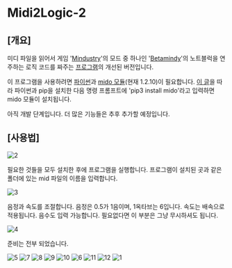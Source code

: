 # Midi2Logic-2

[개요]
---
미디 파일을 읽어서 게임 '[Mindustry](https://github.com/Anuken/Mindustry)'의 모드 중 하나인 '[Betamindy](https://github.com/sk7725/BetaMindy)'의 노트블럭을 연주하는 로직 코드를 짜주는 [프로그램](https://github.com/jongs12/Midi2Logic)의 개선된 버전입니다.

이 프로그램을 사용하려면 [파이썬](https://github.com/python)과 [mido 모듈](https://github.com/mido/mido)(현재 1.2.10)이 필요합니다.
[이 글](https://foreverhappiness.tistory.com/25#%ED%99%98%EA%B2%BD%20%EB%B3%80%EC%88%98%20%EC%84%A4%EC%A0%95%ED%95%98%EA%B8%B0)을 따라 파이썬과 pip을 설치한 다음 명령 프롬프트에 'pip3 install mido'라고 입력하면 mido 모듈이 설치됩니다.

아직 개발 단계입니다. 더 많은 기능들은 추후 추가할 예정입니다.

[사용법]
---
![2](https://user-images.githubusercontent.com/99316134/201531611-ce5914a9-5601-441d-8d86-816ad17120f0.PNG)

필요한 것들을 모두 설치한 후에 프로그램을 실행합니다.
프로그램이 설치된 곳과 같은 폴더에 있는 mid 파일의 이름을 입력합니다.

![3](https://user-images.githubusercontent.com/99316134/201531613-42c774d7-6bad-4d91-8b82-48322b34de98.PNG)

음정과 속도를 조절합니다. 음정은 0.5가 1음이며, 1옥타브는 6입니다. 속도는 배속으로 적용됩니다.
음수도 입력 가능합니다. 필요없다면 이 부분은 그냥 무시하셔도 됩니다.

![4](https://user-images.githubusercontent.com/99316134/201531614-00963a1f-5738-4a1c-be42-ace6120ae8b1.PNG)

준비는 전부 되었습니다.

![5](https://user-images.githubusercontent.com/99316134/201531615-9ea85b8a-8c6b-47c0-a881-0078e0f12d87.PNG)
![7](https://user-images.githubusercontent.com/99316134/201531628-52994e37-81de-4e37-9113-ec4380f878cc.PNG)
![8](https://user-images.githubusercontent.com/99316134/201531630-1d976157-999c-4808-8b4e-3237f90e6f90.PNG)
![9](https://user-images.githubusercontent.com/99316134/201531631-b822825e-16d7-4da6-add1-b8c3e5ce2f52.PNG)
![10](https://user-images.githubusercontent.com/99316134/201531633-0e4ce713-9c7e-470c-9c7e-63b14817f852.PNG)
![6](https://user-images.githubusercontent.com/99316134/201531640-86387db4-35be-40c0-a451-8de067de5391.PNG)
![11](https://user-images.githubusercontent.com/99316134/201531645-f17ebacd-7449-4f33-aeda-a7abc0c2a8c6.PNG)
![12](https://user-images.githubusercontent.com/99316134/201531647-4898761d-f98d-4001-b9bd-f3ac337d0efa.PNG)
![1](https://user-images.githubusercontent.com/99316134/201531651-b2d498cd-3cbb-4863-a443-c975c2476aae.PNG)
